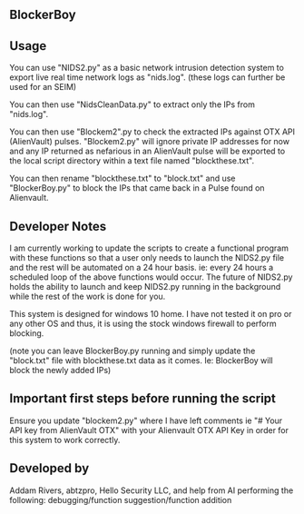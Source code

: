 ## BlockerBoy

## Usage

You can use "NIDS2.py" as a basic network intrusion detection system to export live real time network logs as "nids.log". (these logs can further be used for an SEIM)

You can then use "NidsCleanData.py" to extract only the IPs from "nids.log".

You can then use "Blockem2".py to check the extracted IPs against OTX API (AlienVault) pulses. 
"Blockem2.py" will ignore private IP addresses for now and any IP returned as nefarious in an AlienVault pulse will be exported to the local script directory within a text file named "blockthese.txt". 

You can then rename "blockthese.txt" to "block.txt" and use "BlockerBoy.py" to block the IPs that came back in a Pulse found on Alienvault. 

## Developer Notes

I am currently working to update the scripts to create a functional program with these functions so that a user only needs to launch the NIDS2.py file and the rest will be automated on a 24 hour basis. ie: every 24 hours a scheduled loop of the above functions would occur. The future of NIDS2.py holds the ability to launch and keep NIDS2.py running in the background while the rest of the work is done for you. 

This system is designed for windows 10 home. I have not tested it on pro or any other OS and thus, it is using the stock windows firewall to perform blocking. 

(note you can leave BlockerBoy.py running and simply update the "block.txt" file with blockthese.txt data as it comes. Ie: BlockerBoy will block the newly added IPs) 

## Important first steps before running the script

Ensure you update "blockem2.py" where I have left comments ie "# Your API key from AlienVault OTX" with your Alienvault OTX API Key in order for this system to work correctly.

## Developed by 

Addam Rivers, abtzpro, Hello Security LLC, and help from AI performing the following: debugging/function suggestion/function addition
